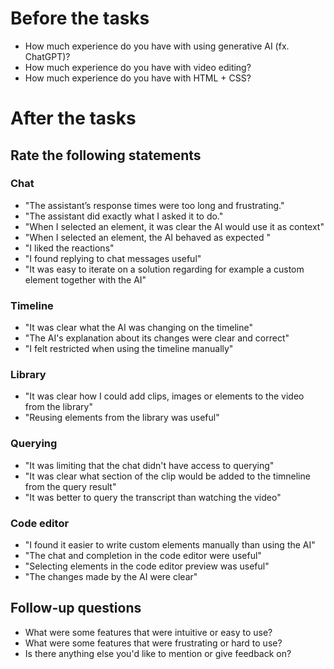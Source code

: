 # Before the tasks
- How much experience do you have with using generative AI (fx. ChatGPT)?
- How much experience do you have with video editing?
- How much experience do you have with HTML + CSS?

# After the tasks

## Rate the following statements

### Chat
- "The assistant’s response times were too long and frustrating."
- "The assistant did exactly what I asked it to do."
- "When I selected an element, it was clear the AI would use it as context"
- "When I selected an element, the AI behaved as expected "
- "I liked the reactions"
- "I found replying to chat messages useful"
- "It was easy to iterate on a solution regarding for example a custom element together with the AI"

### Timeline
 - "It was clear what the AI was changing on the timeline"
 - "The AI's explanation about its changes were clear and correct"
 - "I felt restricted when using the timeline manually"

 ### Library
 - "It was clear how I could add clips, images or elements to the video from the library"
 - "Reusing elements from the library was useful"

### Querying
- "It was limiting that the chat didn't have access to querying"
- "It was clear what section of the clip would be added to the timneline from the query result"
- "It was better to query the transcript than watching the video"

### Code editor
- "I found it easier to write custom elements manually than using the AI"
- "The chat and completion in the code editor were useful"
- "Selecting elements in the code editor preview was useful"
- "The changes made by the AI were clear"

## Follow-up questions
- What were some features that were intuitive or easy to use?
- What were some features that were frustrating or hard to use?
- Is there anything else you'd like to mention or give feedback on?